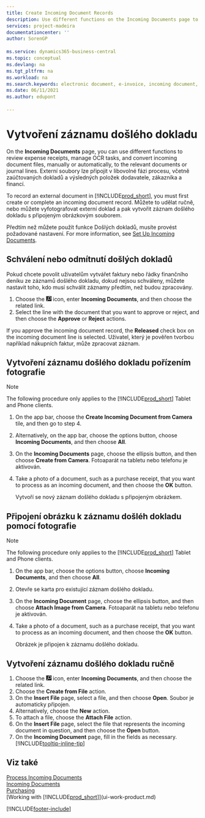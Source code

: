 ```yaml
---
title: Create Incoming Document Records
description: Use different functions on the Incoming Documents page to review expense receipts, manage OCR tasks, convert incoming document files and attach external files.
services: project-madeira
documentationcenter: ''
author: SorenGP

ms.service: dynamics365-business-central
ms.topic: conceptual
ms.devlang: na
ms.tgt_pltfrm: na
ms.workload: na
ms.search.keywords: electronic document, e-invoice, incoming document, OCR, ecommerce, document exchange, import invoice
ms.date: 06/11/2021
ms.author: edupont

---
```

# Vytvoření záznamu došlého dokladu
On the **Incoming Documents** page, you can use different functions to review expense receipts, manage OCR tasks, and convert incoming document files, manually or automatically, to the relevant documents or journal lines. Externí soubory lze připojit v libovolné fázi procesu, včetně zaúčtovaných dokladů a výsledných položek dodavatele, zákazníka a financí.

To record an external document in [!INCLUDE[prod_short](includes/prod_short.md)], you must first create or complete an incoming document record. Můžete to udělat ručně, nebo můžete vyfotografovat externí doklad a pak vytvořit záznam došlého dokladu s připojeným obrázkovým souborem.

Předtím než můžete použít funkce Došlých dokladů, musíte provést požadované nastavení. For more information, see [Set Up Incoming Documents](across-how-setup-income-documents.md).

## Schválení nebo odmítnutí došlých dokladů
Pokud chcete povolit uživatelům vytvářet faktury nebo řádky finančního deníku ze záznamů došlého dokladu, dokud nejsou schváleny, můžete nastavit toho, kdo musí schválit záznamy předtím, než budou zpracovány.

1. Choose the ![Lightbulb that opens the Tell Me feature.](media/ui-search/search_small.png "Tell me what you want to do") icon, enter **Incoming Documents**, and then choose the related link.
2. Select the line with the document that you want to approve or reject, and then choose the **Approve** or **Reject** actions.

If you approve the incoming document record, the **Released** check box on the incoming document line is selected. Uživatel, který je pověřen tvorbou například nákupních faktur, může zpracovat záznam.

## Vytvoření záznamu došlého dokladu pořízením fotografie
> [!NOTE]  
> The following procedure only applies to the [!INCLUDE[prod_short](includes/prod_short.md)] Tablet and Phone clients.

1. On the app bar, choose the **Create Incoming Document from Camera** tile, and then go to step 4.
2. Alternatively, on the app bar, choose the options button, choose **Incoming Documents**, and then choose **All**.
3. On the **Incoming Documents** page, choose the ellipsis button, and then choose **Create from Camera**. Fotoaparát na tabletu nebo telefonu je aktivován.
4. Take a photo of a document, such as a purchase receipt, that you want to process as an incoming document, and then choose the **OK** button.

   Vytvoří se nový záznam došlého dokladu s připojeným obrázkem.

## Připojení obrázku k záznamu došléh dokladu pomocí fotografie
> [!NOTE]  
> The following procedure only applies to the [!INCLUDE[prod_short](includes/prod_short.md)] Tablet and Phone clients.

1. On the app bar, choose the options button, choose **Incoming Documents**, and then choose **All**.
2. Otevře se karta pro existující záznam došlého dokladu.
3. On the **Incoming Document** page, choose the ellipsis button, and then choose **Attach Image from Camera**. Fotoaparát na tabletu nebo telefonu je aktivován.
4. Take a photo of a document, such as a purchase receipt, that you want to process as an incoming document, and then choose the **OK** button.

   Obrázek je připojen k záznamu došlého dokladu.

## Vytvoření záznamu došlého dokladu ručně
1. Choose the ![Lightbulb that opens the Tell Me feature.](media/ui-search/search_small.png "Tell me what you want to do") icon, enter **Incoming Documents**, and then choose the related link.
2. Choose the **Create from File** action.
3. On the **Insert File** page, select a file, and then choose **Open**. Soubor je automaticky připojen.
4. Alternatively, choose the **New** action.
5. To attach a file, choose the **Attach File** action.
6. On the **Insert File** page, select the file that represents the incoming document in question, and then choose the **Open** button.
7. On the **Incoming Document** page, fill in the fields as necessary. [!INCLUDE[tooltip-inline-tip](includes/tooltip-inline-tip_md.md)]

## Viz také
[Process Incoming Documents](across-process-income-documents.md)  
[Incoming Documents](across-income-documents.md)  
[Purchasing](purchasing-manage-purchasing.md)  
[Working with [!INCLUDE[prod_short](includes/prod_short.md)]](ui-work-product.md)


[!INCLUDE[footer-include](includes/footer-banner.md)]